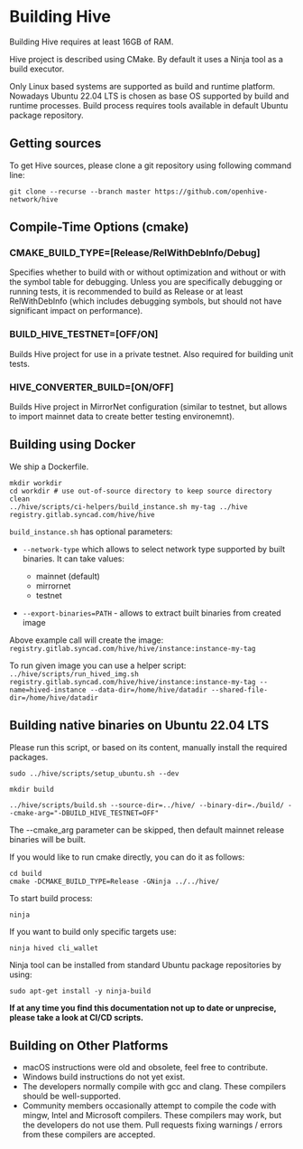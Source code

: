 # Building Hive

Building Hive requires at least 16GB of RAM. 

Hive project is described using CMake. By default it uses a Ninja tool as a build executor.

Only Linux based systems are supported as build and runtime platform. Nowadays Ubuntu 22.04 LTS is chosen as base OS supported by build and runtime processes. Build process requires tools available in default Ubuntu package repository.

## Getting sources

To get Hive sources, please clone a git repository using following command line:

    git clone --recurse --branch master https://github.com/openhive-network/hive

## Compile-Time Options (cmake)

### CMAKE_BUILD_TYPE=[Release/RelWithDebInfo/Debug]

Specifies whether to build with or without optimization and without or with
the symbol table for debugging. Unless you are specifically debugging or
running tests, it is recommended to build as Release or at least RelWithDebInfo (which includes debugging symbols, but should not have significant impact on performance).

### BUILD_HIVE_TESTNET=[OFF/ON]

Builds Hive project for use in a private testnet. Also required for building unit tests.

### HIVE_CONVERTER_BUILD=[ON/OFF]

Builds Hive project in MirrorNet configuration (similar to testnet, but allows to import mainnet data to create better testing environemnt).

## Building using Docker

We ship a Dockerfile.

    mkdir workdir
    cd workdir # use out-of-source directory to keep source directory clean
    ../hive/scripts/ci-helpers/build_instance.sh my-tag ../hive registry.gitlab.syncad.com/hive/hive

`build_instance.sh` has optional parameters:
- `--network-type` which allows to select network type supported by built binaries. It can take values:
    - mainnet (default)
    - mirrornet
    - testnet

- `--export-binaries=PATH` - allows to extract built binaries from created image

Above example call will create the image: `registry.gitlab.syncad.com/hive/hive/instance:instance-my-tag`

To run given image you can use a helper script: `../hive/scripts/run_hived_img.sh registry.gitlab.syncad.com/hive/hive/instance:instance-my-tag --name=hived-instance --data-dir=/home/hive/datadir --shared-file-dir=/home/hive/datadir`

## Building native binaries on Ubuntu 22.04 LTS

Please run this script, or based on its content, manually install the required packages.

    sudo ../hive/scripts/setup_ubuntu.sh --dev

    mkdir build
    
    ../hive/scripts/build.sh --source-dir=../hive/ --binary-dir=./build/ --cmake-arg="-DBUILD_HIVE_TESTNET=OFF"

The --cmake_arg parameter can be skipped, then default mainnet release binaries will be built.

If you would like to run cmake directly, you can do it as follows:

    cd build
    cmake -DCMAKE_BUILD_TYPE=Release -GNinja ../../hive/

To start build process:

    ninja

If you want to build only specific targets use:

    ninja hived cli_wallet

Ninja tool can be installed from standard Ubuntu package repositories by using:

    sudo apt-get install -y ninja-build

**If at any time you find this documentation not up to date or unprecise, please take a look at CI/CD scripts.**

## Building on Other Platforms
- macOS instructions were old and obsolete, feel free to contribute.
- Windows build instructions do not yet exist.
- The developers normally compile with gcc and clang. These compilers should
  be well-supported.
- Community members occasionally attempt to compile the code with mingw,
  Intel and Microsoft compilers. These compilers may work, but the
  developers do not use them. Pull requests fixing warnings / errors from
  these compilers are accepted.
